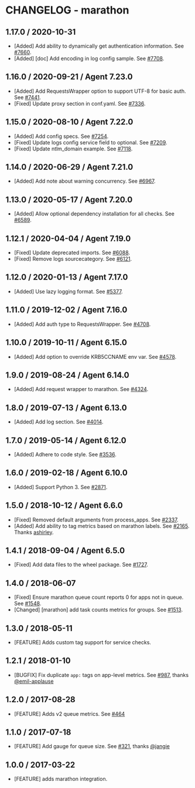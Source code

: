 # CHANGELOG - marathon

## 1.17.0 / 2020-10-31

* [Added] Add ability to dynamically get authentication information. See [#7660](https://github.com/DataDog/integrations-core/pull/7660).
* [Added] [doc] Add encoding in log config sample. See [#7708](https://github.com/DataDog/integrations-core/pull/7708).

## 1.16.0 / 2020-09-21 / Agent 7.23.0

* [Added] Add RequestsWrapper option to support UTF-8 for basic auth. See [#7441](https://github.com/DataDog/integrations-core/pull/7441).
* [Fixed] Update proxy section in conf.yaml. See [#7336](https://github.com/DataDog/integrations-core/pull/7336).

## 1.15.0 / 2020-08-10 / Agent 7.22.0

* [Added] Add config specs. See [#7254](https://github.com/DataDog/integrations-core/pull/7254).
* [Fixed] Update logs config service field to optional. See [#7209](https://github.com/DataDog/integrations-core/pull/7209).
* [Fixed] Update ntlm_domain example. See [#7118](https://github.com/DataDog/integrations-core/pull/7118).

## 1.14.0 / 2020-06-29 / Agent 7.21.0

* [Added] Add note about warning concurrency. See [#6967](https://github.com/DataDog/integrations-core/pull/6967).

## 1.13.0 / 2020-05-17 / Agent 7.20.0

* [Added] Allow optional dependency installation for all checks. See [#6589](https://github.com/DataDog/integrations-core/pull/6589).

## 1.12.1 / 2020-04-04 / Agent 7.19.0

* [Fixed] Update deprecated imports. See [#6088](https://github.com/DataDog/integrations-core/pull/6088).
* [Fixed] Remove logs sourcecategory. See [#6121](https://github.com/DataDog/integrations-core/pull/6121).

## 1.12.0 / 2020-01-13 / Agent 7.17.0

* [Added] Use lazy logging format. See [#5377](https://github.com/DataDog/integrations-core/pull/5377).

## 1.11.0 / 2019-12-02 / Agent 7.16.0

* [Added] Add auth type to RequestsWrapper. See [#4708](https://github.com/DataDog/integrations-core/pull/4708).

## 1.10.0 / 2019-10-11 / Agent 6.15.0

* [Added] Add option to override KRB5CCNAME env var. See [#4578](https://github.com/DataDog/integrations-core/pull/4578).

## 1.9.0 / 2019-08-24 / Agent 6.14.0

* [Added] Add request wrapper to marathon. See [#4324](https://github.com/DataDog/integrations-core/pull/4324).

## 1.8.0 / 2019-07-13 / Agent 6.13.0

* [Added] Add log section. See [#4014](https://github.com/DataDog/integrations-core/pull/4014).

## 1.7.0 / 2019-05-14 / Agent 6.12.0

* [Added] Adhere to code style. See [#3536](https://github.com/DataDog/integrations-core/pull/3536).

## 1.6.0 / 2019-02-18 / Agent 6.10.0

* [Added] Support Python 3. See [#2871](https://github.com/DataDog/integrations-core/pull/2871).

## 1.5.0 / 2018-10-12 / Agent 6.6.0

* [Fixed] Removed default arguments from process_apps. See [#2337][1].
* [Added] Add ability to tag metrics based on marathon labels. See [#2165][2]. Thanks [ashirley][3].

## 1.4.1 / 2018-09-04 / Agent 6.5.0

* [Fixed] Add data files to the wheel package. See [#1727][4].

## 1.4.0 / 2018-06-07

* [Fixed] Ensure marathon queue count reports 0 for apps not in queue. See [#1548][5].
* [Changed] [marathon] add task counts metrics for groups. See [#1513][6].

## 1.3.0 / 2018-05-11

* [FEATURE] Adds custom tag support for service checks.

## 1.2.1 / 2018-01-10

* [BUGFIX] Fix duplicate `app:` tags on app-level metrics. See [#987][7], thanks [@emil-applause][8]

## 1.2.0 / 2017-08-28

* [FEATURE] Adds v2 queue metrics. See [#464][9]

## 1.1.0 / 2017-07-18

* [FEATURE] Add gauge for queue size. See [#321][10], thanks [@jangie][11]

## 1.0.0 / 2017-03-22

* [FEATURE] adds marathon integration.

<!--- The following link definition list is generated by PimpMyChangelog --->
[1]: https://github.com/DataDog/integrations-core/pull/2337
[2]: https://github.com/DataDog/integrations-core/pull/2165
[3]: https://github.com/ashirley
[4]: https://github.com/DataDog/integrations-core/pull/1727
[5]: https://github.com/DataDog/integrations-core/pull/1548
[6]: https://github.com/DataDog/integrations-core/pull/1513
[7]: https://github.com/DataDog/integrations-core/issues/987
[8]: https://github.com/emil-applause
[9]: https://github.com/DataDog/integrations-core/issues/464
[10]: https://github.com/DataDog/integrations-core/issues/321
[11]: https://github.com/jangie
